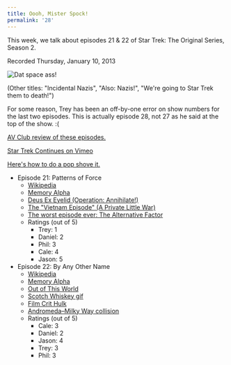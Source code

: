 ```yaml
---
title: Oooh, Mister Spock!
permalink: '28'
---
```


This week, we talk about episodes 21 & 22 of Star Trek: The Original Series, Season 2.

Recorded Thursday, January 10, 2013

![Dat space ass!](http://jawgrind.s3.amazonaws.com/Jawgrind-Episode-28.jpg)

(Other titles: "Incidental Nazis", "Also: Nazis!", "We're going to Star Trek them to death!")

For some reason, Trey has been an off-by-one error on show numbers for the last two episodes. This is actually episode 28, not 27 as he said at the top of the show. :(

[AV Club review of these episodes.](http://www.avclub.com/articles/patterns-of-force-by-any-other-name,30760/)

[Star Trek Continues on Vimeo](https://vimeo.com/startrekcontinues)

[Here's how to do a pop shove it.](http://www.youtube.com/watch?v=eDEfrS1_4Tg)

- Episode 21: Patterns of Force
    - [Wikipedia](http://en.wikipedia.org/wiki/Patterns_of_Force_(Star_Trek:_The_Original_Series))
    - [Memory Alpha](http://en.memory-alpha.org/wiki/Patterns_of_Force_(episode))
    - [Deus Ex Eyelid (Operation: Annihilate!)](http://jawgrind.com/17)
    - [The "Vietnam Episode" (A Private Little War)](http://jawgrind.com/27)
    - [The worst episode ever: The Alternative Factor](http://jawgrind.com/17)
    - Ratings (out of 5)
        - Trey: 1
        - Daniel: 2
        - Phil: 3
        - Cale: 4
        - Jason: 5
- Episode 22: By Any Other Name
    - [Wikipedia](http://en.wikipedia.org/wiki/By_Any_Other_Name)
    - [Memory Alpha](http://en.memory-alpha.org/wiki/By_Any_Other_Name_(episode))
    - [Out of This World](http://en.wikipedia.org/wiki/Out_of_This_World_(TV_series))
    - [Scotch Whiskey gif](http://mlkshk.com/p/NQ7Z)
    - [Film Crit Hulk](http://badassdigest.com/category/film-crit-hulk-smash)
    - [Andromeda–Milky Way collision](http://en.wikipedia.org/wiki/Andromeda-Milky_Way_collision)
    - Ratings (out of 5)
        - Cale: 3
        - Daniel: 2
        - Jason: 4
        - Trey: 3
        - Phil: 3
